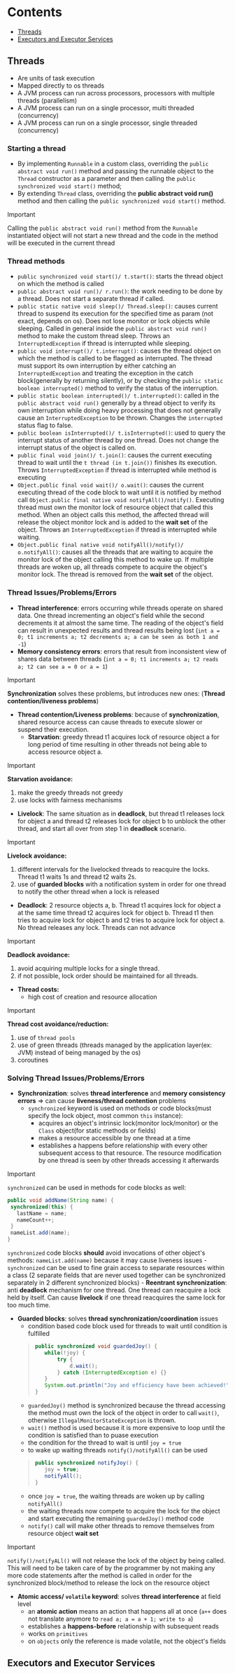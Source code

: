 # **Contents**

- [Threads](#threads)
- [Executors and Executor Services](#executors)


<a id="threads"></a>
## **Threads**
  - Are units of task execution
  - Mapped directly to os threads
  - A JVM process can run across processors, processors with multiple threads (parallelism)
  - A JVM process can run on a single processor, multi threaded (concurrency)
  - A JVM process can run on a single processor, single threaded (concurrency)
### **Starting a thread**
- By implementing `Runnable` in a custom class, overriding the `public abstract void run()` method and passing the runnable object to the `Thread` constructor as a parameter and then calling the `public synchronized void start()` method;
- By extending `Thread` class, overriding the **public abstract void run()** method and then calling the `public synchronized void start()` method.
> [!IMPORTANT]
> Calling the `public abstract void run()` method from the `Runnable` instantiated object will not start a new thread and the code in the method will be executed in the current thread

### **Thread methods**
- `public synchronized void start()/ t.start()`: starts the thread object on which the method is called
- `public abstract void run()/ r.run()`: the work needing to be done by a thread. Does not start a separate thread if called.
- `public static native void sleep()/ Thread.sleep()`: causes current thread to suspend its execution for the specified time as param (not exact, depends on os). Does not lose monitor or lock objects while sleeping. Called in general inside the `public abstract void run()` method to make the custom thread sleep. Throws an `InterruptedException` if thread is interrupted while sleeping.
- `public void interrupt()/ t.interrupt()`: causes the thread object on which the method is called to be flagged as interrupted. The thread must support its own interruption by either catching an `InterruptedException` and treating the exception in the catch block(generally by returning silently), or by checking the `public static boolean interrupted()` method to verify the status of the interruption.
- `public static boolean interrupted()/ t.interrupted()`: called in the `public abstract void run()` generally by a thread object to verify its own interruption while doing heavy processing that does not generally cause an `InterruptedException` to be thrown. Changes the `interrupted` status flag to false.
- `public boolean isInterrupted()/ t.isInterrupted()`: used to query the interrupt status of another thread by one thread. Does not change the interrupt status of the object is called on.
- `public final void join()/ t.join()`: causes the current executing thread to wait until the `t thread (in t.join())` finishes its execution. Throws `InterruptedException` if thread is interrupted while method is executing
- `Object.public final void wait()/ o.wait()`: causes the current executing thread of the code block to wait until it is notified by method call `Object.public final native void notifyAll()/notify()`. Executing thread must own the monitor lock of resource object that called this method. When an object calls this method, the affected thread will release the object monitor lock and is added to the **wait set** of the object. Throws an `InterruptedException` if thread is interrupted while waiting. 
- `Object.public final native void notifyAll()/notify()/ o.notifyAll()`: causes all the threads that are waiting to acquire the monitor lock of the object calling this method to wake up. If multiple threads are woken up, all threads compete to acquire the object's monitor lock. The thread is removed from the **wait set** of the object. 

### **Thread Issues/Problems/Errors**
- **Thread interference**: errors occurring while threads operate on shared data. One thread incrementing an object's field while the second decrements it at almost the same time. The reading of the object's field can result in unexpected results and thread results being lost (`int a = 0; t1 increments a; t2 decrements a; a can be seen as both 1 and -1`)
- **Memory consistency errors**: errors that result from inconsistent view of shares data between threads (`int a = 0; t1 increments a; t2 reads a; t2 can see a = 0 or a = 1`)
> [!IMPORTANT]
> **Synchronization** solves these problems, but introduces new ones: (**Thread contention/liveness problems**)
- **Thread contention/Liveness problems**: because of **synchronization**, shared resource access can cause threads to execute slower or suspend their execution. 
  - **Starvation**: greedy thread t1 acquires lock of resource object a for long period of time resulting in other threads not being able to access resource object a.
> [!IMPORTANT]
> **Starvation avoidance:**
> 1) make the greedy threads not greedy
> 2) use locks with fairness mechanisms
  - **Livelock**: The same situation as in **deadlock**, but thread t1 releases lock for object a and thread t2 releases lock for object b to unblock the other thread, and start all over from step 1 in **deadlock** scenario.
> [!IMPORTANT]
> **Livelock avoidance:**
> 1) different intervals for the livelocked threads to reacquire the locks. Thread t1 waits 1s and thread t2 waits 2s.
> 2) use of **guarded blocks** with a notification system in order for one thread to notify the other thread when a lock is released
  - **Deadlock**: 2 resource objects a, b. Thread t1 acquires lock for object a at the same time thread t2 acquires lock for object b. Thread t1 then tries to acquire lock for object b and t2 tries to acquire lock for object a. No thread releases any lock. Threads can not advance
> [!IMPORTANT]
> **Deadlock avoidance:** 
> 1) avoid acquiring multiple locks for a single thread.
> 2) if not possible, lock order should be maintained for all threads. 
- **Thread costs:**
  - high cost of creation and resource allocation
> [!IMPORTANT]
> **Thread cost avoidance/reduction:**
> 1) use of `thread pools`
> 2) use of green threads (threads managed by the application layer(ex: JVM) instead of being managed by the os)
> 3) coroutines 

### **Solving Thread Issues/Problems/Errors**
- **Synchronization**: solves **thread interference** and **memory consistency errors** => can cause **liveness/thread contention** problems
  - `synchronized` keyword is used on methods or code blocks(must specify the lock object, most common `this` instance): 
    - acquires an object's intrinsic lock(monitor lock/monitor) or the `Class` object(for static methods or fields)
    - makes a resource accessible by one thread at a time
    - establishes a happens before relationship with every other subsequent access to that resource. The resource modification by one thread is seen by other threads accessing it afterwards
> [!IMPORTANT]
> `synchronized` can be used in methods for code blocks as well: 
>```java
>public void addName(String name) {
>  synchronized(this) {
>    lastName = name;
>    nameCount++;
>  }
>  nameList.add(name);
>}
>```
> `synchronized` code blocks **should** avoid invocations of other object's methods: `nameList.add(name)` because it may cause liveness issues
    - `synchronized` can be used to fine grain access to separate resources within a class (2 separate fields that are never used together can be synchronized separately in 2 different synchronized blocks)
    - **Reentrant synchronization**: anti **deadlock** mechanism for one thread. One thread can reacquire a lock held by itself. Can cause **livelock** if one thread reacquires the same lock for too much time.
- **Guarded blocks**: solves **thread synchronization/coordination** issues
  - condition based code block used for threads to wait until condition is fulfilled
  >```java
  >public synchronized void guardedJoy() {
  >    while(!joy) {
  >        try {
  >            d.wait();
  >        } catch (InterruptedException e) {}
  >    }
  >    System.out.println("Joy and efficiency have been achieved!");
  >}
  >```
  - `guardedJoy()` method is synchronized because the thread accessing the method must own the lock of the object in order to call `wait()`, otherwise `IllegalMonitorStateException` is thrown.
  - `wait()` method is used because it is more expensive to loop until the condition is satisfied than to puase execution
  - the condition for the thread to wait is until `joy = true`
  - to wake up waiting threads `notify()/notifyAll()` can be used
  >```java
  >public synchronized notifyJoy() {
  >    joy = true;
  >    notifyAll();
  >}
  >```
  - once `joy = true`, the waiting threads are woken up by calling `notifyAll()`
  - the waiting threads now compete to acquire the lock for the object and start executing the remaining `guardedJoy()` method code
  - `notify()` call will make other threads to remove themselves from resource object **wait set**
> [!IMPORTANT] 
> `notify()/notifyALl()` will not release the lock of the object by being called. This will need to be taken care of by the programmer by not making any more code statements after the method is called in order for the synchronized block/method to release the lock on the resource object
- **Atomic access/ `volatile` keyword**: solves **thread interference** at field level
  - an **atomic action** means an action that happens all at once (`a++` does not translate anymore to `read a; a = a + 1; write to a`)
  - establishes a **happens-before** relationship with subsequent reads
  - works on `primitives`
  - on `objects` only the reference is made volatile, not the object's fields

<a id="executors"></a>
## **Executors and Executor Services**
